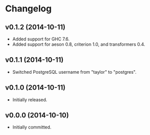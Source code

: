# Changelog

## v0.1.2 (2014-10-11)

- Added support for GHC 7.6.
- Added support for aeson 0.8, criterion 1.0, and transformers 0.4.

## v0.1.1 (2014-10-11)

- Switched PostgreSQL username from "taylor" to "postgres".

## v0.1.0 (2014-10-11)

- Initially released.

## v0.0.0 (2014-10-10)

- Initially committed.
